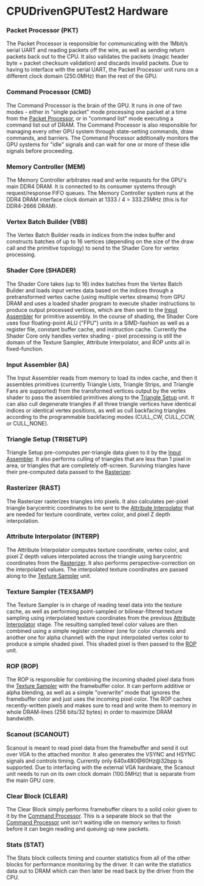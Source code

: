 # CPUDrivenGPUTest2 Hardware

### Packet Processor (PKT)

The Packet Processor is responsible for communicating with the 1Mbit/s serial UART and reading packets off the wire, as well as sending return packets back out to the CPU. It also validates the packets (magic header byte + packet checksum validation) and discards invalid packets. Due to having to interface with the serial UART, the Packet Processor unit runs on a different clock domain (250.0MHz) than the rest of the GPU.

### Command Processor (CMD)

The Command Processor is the brain of the GPU. It runs in one of two modes - either in "single packet" mode processing one packet at a time from the [Packet Processor](#Packet-Processor-PKT), or in "command list" mode executing a command list out of DRAM. The Command Processor is also responsible for managing every other GPU system through state-setting commands, draw commands, and barriers. The Command Processor additionally monitors the GPU systems for "idle" signals and can wait for one or more of these idle signals before proceeding.

### Memory Controller (MEM)

The Memory Controller arbitrates read and write requests for the GPU's main DDR4 DRAM. It is connected to its consumer systems through request/response FIFO queues. The Memory Controller system runs at the DDR4 DRAM interface clock domain at 1333 / 4 = 333.25MHz (this is for DDR4-2666 DRAM).

### Vertex Batch Builder (VBB)

The Vertex Batch Builder reads in indices from the index buffer and constructs batches of up to 16 vertices (depending on the size of the draw call and the primitive topology) to send to the Shader Core for vertex processing.

### Shader Core (SHADER)

The Shader Core takes (up to 16) index batches from the Vertex Batch Builder and loads input vertex data based on the indices through a pretransformed vertex cache (using multiple vertex streams) from GPU DRAM and uses a loaded shader program to execute shader instructions to produce output processed vertices, which are then sent to the [Input Assembler](#Input-Assembler-IA) for primitive assembly. In the course of shading, the Shader Core uses four floating-point ALU ("FPU") units in a SIMD-fashion as well as a register file, constant buffer cache, and instruction cache. Currently the Shader Core only handles vertex shading - pixel processing is still the domain of the Texture Sampler, Attribute Interpolator, and ROP units all in fixed-function.

### Input Assembler (IA)

The Input Assembler reads from memory to load its index cache, and then it assembles primitives (currently Triangle Lists, Triangle Strips, and Triangle Fans are supported) from the transformed vertices output by the vertex shader to pass the assembled primitives along to the [Triangle Setup](#Triangle-Setup-TRISETUP) unit. It can also cull degenerate triangles if all three triangle vertices have identical indices or identical vertex positions, as well as cull backfacing triangles according to the programmable backfacing modes (CULL_CW, CULL_CCW, or CULL_NONE).

### Triangle Setup (TRISETUP)

Triangle Setup pre-computes per-triangle data given to it by the [Input Assembler](#Input-Assembler-IA). It also performs culling of triangles that are less than 1 pixel in area, or triangles that are completely off-screen. Surviving triangles have their pre-computed data passed to the [Rasterizer](#Rasterizer-RAST).

### Rasterizer (RAST)

The Rasterizer rasterizes triangles into pixels. It also calculates per-pixel triangle barycentric coordinates to be sent to the [Attribute Interpolator](#Attribute-Interpolator-INTERP) that are needed for texture coordinate, vertex color, and pixel Z depth interpolation.

### Attribute Interpolator (INTERP)

The Attribute Interpolator computes texture coordinate, vertex color, and pixel Z depth values interpolated across the triangle using barycentric coordinates from the [Rasterizer](#Rasterizer-RAST). It also performs perspective-correction on the interpolated values. The interpolated texture coordinates are passed along to the [Texture Sampler](#Texture-Sampler-TEXSAMP) unit.

### Texture Sampler (TEXSAMP)

The Texture Sampler is in charge of reading texel data into the texture cache, as well as performing point-sampled or bilinear-filtered texture sampling using interpolated texture coordinates from the previous [Attribute Interpolator](#Attribute-Interpolator-INTERP) stage. The resulting sampled texel color values are then combined using a simple register combiner (one for color channels and another one for alpha channel) with the input interpolated vertex color to produce a simple shaded pixel. This shaded pixel is then passed to the [ROP](#ROP-ROP) unit.

### ROP (ROP)

The ROP is responsible for combining the incoming shaded pixel data from the [Texture Sampler](#Texture-Sampler-TEXSAMP) with the framebuffer color. It can perform additive or alpha blending, as well as a simple "overwrite" mode that ignores the framebuffer color and just uses the incoming pixel color. The ROP caches recently-written pixels and makes sure to read and write them to memory in whole DRAM-lines (256 bits/32 bytes) in order to maximize DRAM bandwidth.

### Scanout (SCANOUT)

Scanout is meant to read pixel data from the framebuffer and send it out over VGA to the attached monitor. It also generates the VSYNC and HSYNC signals and controls timing. Currently only 640x480@60Hz@32bpp is supported. Due to interfacing with the external VGA hardware, the Scanout unit needs to run on its own clock domain (100.5MHz) that is separate from the main GPU core.

### Clear Block (CLEAR)

The Clear Block simply performs framebuffer clears to a solid color given to it by the [Command Processor](#Command-Processor-CMD). This is a separate block so that the [Command Processor](#Command-Processor-CMD) unit isn't waiting idle on memory writes to finish before it can begin reading and queuing up new packets.

### Stats (STAT)

The Stats block collects timing and counter statistics from all of the other blocks for performance monitoring by the driver. It can write the statistics data out to DRAM which can then later be read back by the driver from the CPU.